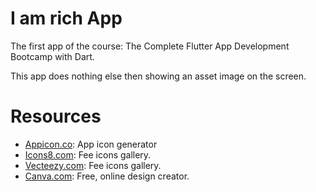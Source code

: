 # I am rich App

The first app of the course: The Complete Flutter App Development Bootcamp with Dart.

This app does nothing else then showing an asset image on the screen. 

# Resources
- [Appicon.co](https://www.appicon.co/): App icon generator
- [Icons8.com](https://www.icons8.com): Fee icons gallery. 
- [Vecteezy.com](https://www.vecteezy.com): Fee icons gallery.
- [Canva.com](https://www.canva.com): Free, online design creator. 
